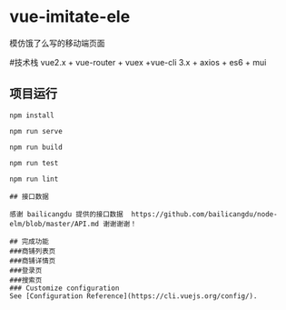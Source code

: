 # vue-imitate-ele
模仿饿了么写的移动端页面

#技术栈
vue2.x + vue-router + vuex +vue-cli 3.x + axios + es6 + mui 

## 项目运行
```
npm install

npm run serve

npm run build

npm run test

npm run lint

## 接口数据

感谢 bailicangdu 提供的接口数据  https://github.com/bailicangdu/node-elm/blob/master/API.md 谢谢谢谢！

## 完成功能
###商铺列表页
###商铺详情页
###登录页
###搜索页
### Customize configuration
See [Configuration Reference](https://cli.vuejs.org/config/).
